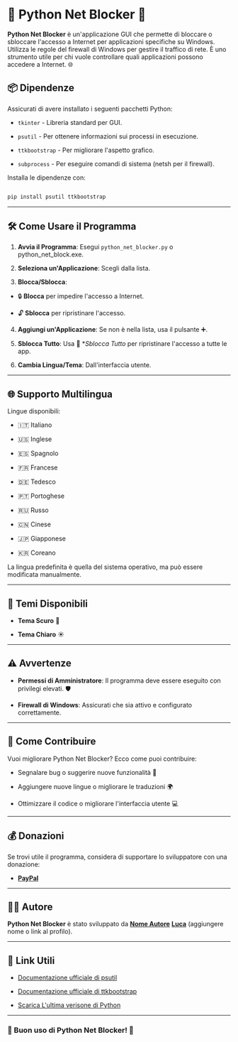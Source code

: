 # 🐍 Python Net Blocker 🚫

  

**Python Net Blocker** è un'applicazione GUI che permette di bloccare o sbloccare l'accesso a Internet per applicazioni specifiche su Windows. Utilizza le regole del firewall di Windows per gestire il traffico di rete. È uno strumento utile per chi vuole controllare quali applicazioni possono accedere a Internet. 🌐

  

## 📦 Dipendenze

  

Assicurati di avere installato i seguenti pacchetti Python:

  

-  `tkinter` - Libreria standard per GUI.

-  `psutil` - Per ottenere informazioni sui processi in esecuzione.

-  `ttkbootstrap` - Per migliorare l'aspetto grafico.

-  `subprocess` - Per eseguire comandi di sistema (netsh per il firewall).

  

Installa le dipendenze con:

  

```bash

pip install psutil ttkbootstrap

```

  

---

  

## 🛠️ Come Usare il Programma

  

1.  **Avvia il Programma**: Esegui `python_net_blocker.py` o python_net_block.exe.

2.  **Seleziona un'Applicazione**: Scegli dalla lista.

3.  **Blocca/Sblocca**:

- 🔒 **Blocca** per impedire l'accesso a Internet.

- 🔓 **Sblocca** per ripristinare l'accesso.

4.  **Aggiungi un'Applicazione**: Se non è nella lista, usa il pulsante ➕.

5.  **Sblocca Tutto**: Usa 🚫 **Sblocca Tutto* per ripristinare l'accesso a tutte le app.

6.  **Cambia Lingua/Tema**: Dall'interfaccia utente.

  

---

  

## 🌐 Supporto Multilingua

  

Lingue disponibili:

- 🇮🇹 Italiano

- 🇺🇸 Inglese

- 🇪🇸 Spagnolo

- 🇫🇷 Francese

- 🇩🇪 Tedesco

- 🇵🇹 Portoghese

- 🇷🇺 Russo

- 🇨🇳 Cinese

- 🇯🇵 Giapponese

- 🇰🇷 Coreano

  

La lingua predefinita è quella del sistema operativo, ma può essere modificata manualmente.

  

---

  

## 🎨 Temi Disponibili

  

-  **Tema Scuro** 🌙

-  **Tema Chiaro** ☀️

  

---

  

## ⚠️ Avvertenze

  

-  **Permessi di Amministratore**: Il programma deve essere eseguito con privilegi elevati. 🛡️

-  **Firewall di Windows**: Assicurati che sia attivo e configurato correttamente.

  

---

  

## 🚀 Come Contribuire

  

Vuoi migliorare Python Net Blocker? Ecco come puoi contribuire:

  

- Segnalare bug o suggerire nuove funzionalità 🐛

- Aggiungere nuove lingue o migliorare le traduzioni 🌍

- Ottimizzare il codice o migliorare l'interfaccia utente 💻

---

  

## 💰 Donazioni

  

Se trovi utile il programma, considera di supportare lo sviluppatore con una donazione:

  

-  [**PayPal**](ciao.it) 

  
---

  

## 👨‍💻 Autore

  

**Python Net Blocker** è stato sviluppato da **[Nome Autore](ciao.it)** **[Luca](ciao.it)** (aggiungere nome o link al profilo).

  

   

---

  

## 🔗 Link Utili

  

- [Documentazione ufficiale di psutil](https://psutil.readthedocs.io/)

- [Documentazione ufficiale di ttkbootstrap](https://ttkbootstrap.readthedocs.io/)

- [Scarica L'ultima verisone di Python](https://www.python.org/downloads/) 

  

---

  

### 🚀 Buon uso di Python Net Blocker! 🎉
